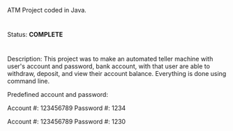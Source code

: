 
ATM Project coded in Java.
#
Status: <b>COMPLETE</b>
#
Description: This project was to make an automated teller machine with user's account and password, bank account, with that user are able to withdraw, deposit, and view their account balance. Everything is done using command line.

Predefined account and password:

Account #:  123456789
Password #: 1234

Account #: 123456789
Password #: 1230
